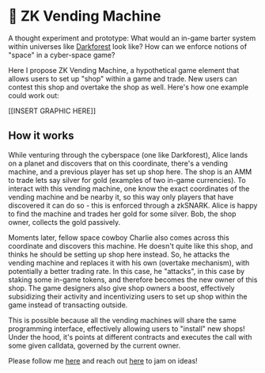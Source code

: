 # 🎰 ZK Vending Machine

A thought experiment and prototype: What would an in-game barter system within universes like [Darkforest](https://zkga.me/) look like? How can we enforce notions of "space" in a cyber-space game?

Here I propose ZK Vending Machine, a hypothetical game element that allows users to set up "shop" within a game and trade. New users can contest this shop and overtake the shop as well. Here's how one example could work out:

[[INSERT GRAPHIC HERE]]

## How it works

While venturing through the cyberspace (one like Darkforest), Alice lands on a planet and discovers that on this coordinate, there's a vending machine, and a previous player has set up shop here. The shop is an AMM to trade lets say silver for gold (examples of two in-game currencies). To interact with this vending machine, one know the exact coordinates of the vending machine and be nearby it, so this way only players that have discovered it can do so - this is enforced through a zkSNARK. Alice is happy to find the machine and trades her gold for some silver. Bob, the shop owner, collects the gold passively.

Moments later, fellow space cowboy Charlie also comes across this coordinate and discovers this machine. He doesn't quite like this shop, and thinks he should be setting up shop here instead. So, he attacks the vending machine and replaces it with his own (overtake mechanism), with potentially a better trading rate. In this case, he "attacks", in this case by staking some in-game tokens, and therefore becomes the new owner of this shop. The game designers also give shop owners a boost, effectively subsidizing their activity and incentivizing users to set up shop within the game instead of transacting outside.

This is possible because all the vending machines will share the same programming interface, effectively allowing users to "install" new shops! Under the hood, it's points at different contracts and executes the call with some given calldata, governed by the current owner.

Please follow me [here](https://twitter.com/kzdagoof) and reach out [here](https://thekevinz.com/) to jam on ideas!
